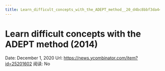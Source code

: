 ```yaml
---
title: Learn_difficult_concepts_with_the_ADEPT_method__20_d4bc8bbf3da44ca5b2ebb56ce5cd4836
---
```


# Learn difficult concepts with the ADEPT method (2014)

Date: December 1, 2020
Url: https://news.ycombinator.com/item?id=25201602
阅读: No